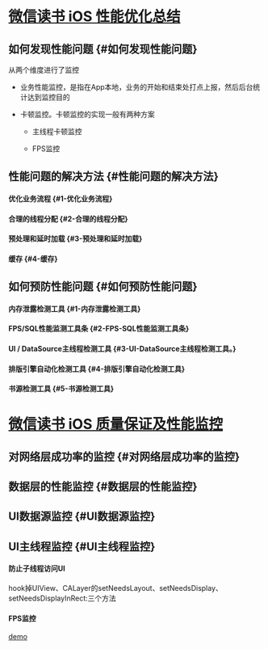 # [微信读书 iOS 性能优化总结](https://wereadteam.github.io/2016/05/03/WeRead-Performance/)

## 如何发现性能问题 {#如何发现性能问题}

从两个维度进行了监控

* 业务性能监控，是指在App本地，业务的开始和结束处打点上报，然后后台统计达到监控目的
* 卡顿监控。卡顿监控的实现一般有两种方案

  * 主线程卡顿监控

  * FPS监控

## 性能问题的解决方法 {#性能问题的解决方法}

#### 优化业务流程 {#1-优化业务流程}

#### 合理的线程分配 {#2-合理的线程分配}

#### 预处理和延时加载 {#3-预处理和延时加载}

#### 缓存 {#4-缓存}

## 如何预防性能问题 {#如何预防性能问题}

#### 内存泄露检测工具 {#1-内存泄露检测工具}

#### FPS/SQL性能监测工具条 {#2-FPS-SQL性能监测工具条}

#### UI / DataSource主线程检测工具 {#3-UI-DataSource主线程检测工具。}

#### 排版引擎自动化检测工具 {#4-排版引擎自动化检测工具}

#### 书源检测工具 {#5-书源检测工具}

# [微信读书 iOS 质量保证及性能监控](http://wereadteam.github.io/2016/12/12/Monitor/)

## 对网络层成功率的监控 {#对网络层成功率的监控}

## 数据层的性能监控 {#数据层的性能监控}

## UI数据源监控 {#UI数据源监控}

## UI主线程监控 {#UI主线程监控}

#### 防止子线程访问UI

hook掉UIView、CALayer的setNeedsLayout、setNeedsDisplay、setNeedsDisplayInRect:三个方法

#### FPS监控

[demo](https://github.com/featuretower/GYMonitor)



